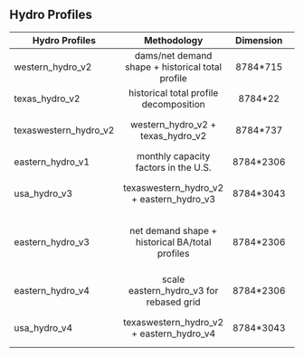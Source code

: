 ## Hydro Profiles

| Hydro Profiles  | Methodology   | Dimension     | Notes
| ------------- |:-------------:|:-------------:|:------------:|
| western_hydro_v2 | dams/net demand shape + historical total profile | 8784*715 | [US Army Corps][USACE_dataquery] and [EIA 923]
| texas_hydro_v2 | historical total profile decomposition | 8784*22 | [ERCOT][ERCOT_generation]
| texaswestern_hydro_v2 | western_hydro_v2 + texas_hydro_v2 | 8784*737 | existing profiles concatenation
| eastern_hydro_v1 | monthly capacity factors in the U.S. | 8784*2306 | [EIA Table 4.08.B][hydro_cf]
| usa_hydro_v3 | texaswestern_hydro_v2 + eastern_hydro_v3 | 8784*3043 | existing profiles concatenation
| eastern_hydro_v3 | net demand shape + historical BA/total profiles | 8784*2306 | [EIA 923] and ISO websites: [ISONE][ISO New England], [NYISO][NY ISO], [PJM][PJM], [SPP][Southwest Power Pool] 
| eastern_hydro_v4 | scale eastern_hydro_v3 for rebased grid | 8784*2306 | existing profile scaling
| usa_hydro_v4 | texaswestern_hydro_v2 + eastern_hydro_v4 | 8784*3043 | existing profiles concatenation

<!--Profiles no longer in use:
western_hydro_v1
texas_hydro_v1
texaswestern_hydro_v1
-->

[ERCOT_generation]: http://www.ercot.com/gridinfo/generation/
[hydro_cf]: https://www.eia.gov/electricity/annual/html/epa_04_08_b.html
[USACE_dataquery]: http://www.nwd-wc.usace.army.mil/dd/common/dataquery/www/
[EIA 923]: https://www.eia.gov/electricity/data/eia923/
[ISO New England]: https://www.iso-ne.com/isoexpress/
[NY ISO]: http://mis.nyiso.com/public/P-63list.htm
[PJM]: http://dataminer2.pjm.com/feed/gen_by_fuel
[Southwest Power Pool]: https://marketplace.spp.org/pages/generation-mix-historical

